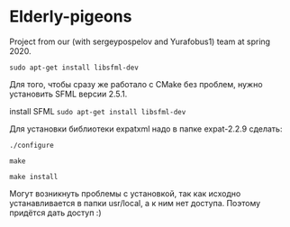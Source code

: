 # Elderly-pigeons
Project from our (with sergeypospelov and Yurafobus1) team at spring 2020.


`sudo apt-get install libsfml-dev`

Для того, чтобы сразу же работало с CMake без проблем, нужно установить SFML версии 2.5.1.

install SFML
`sudo apt-get install libsfml-dev`

Для установки библиотеки expatxml надо в папке expat-2.2.9 сделать:

`./configure`

`make`

`make install`

Могут возникнуть проблемы с установкой, так как исходно устанавливается в папки usr/local, а к ним нет доступа. Поэтому придётся дать доступ :)

